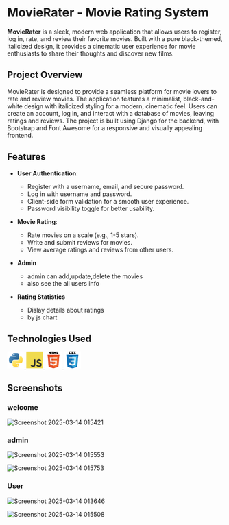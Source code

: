 # MovieRater - Movie Rating System



**MovieRater** is a sleek, modern web application that allows users to register, log in, rate, and review their favorite movies. Built with a pure black-themed, italicized design, it provides a cinematic user experience for movie enthusiasts to share their thoughts and discover new films.


## Project Overview

MovieRater is designed to provide a seamless platform for movie lovers to rate and review movies. The application features a minimalist, black-and-white design with italicized styling for a modern, cinematic feel. Users can create an account, log in, and interact with a database of movies, leaving ratings and reviews. The project is built using Django for the backend, with Bootstrap and Font Awesome for a responsive and visually appealing frontend.

## Features

- **User Authentication**:
  - Register with a username, email, and secure password.
  - Log in with username and password.
  - Client-side form validation for a smooth user experience.
  - Password visibility toggle for better usability.

- **Movie Rating**:
  - Rate movies on a scale (e.g., 1-5 stars).
  - Write and submit reviews for movies.
  - View average ratings and reviews from other users.
    
- **Admin**
  - admin can add,update,delete the movies
  - also see the all users info
 
- **Rating Statistics**
  - Dislay details about ratings
  - by js chart 

## Technologies Used
<p> <a href="https://www.python.org/" target="_blank"> <img src="https://raw.githubusercontent.com/devicons/devicon/master/icons/python/python-original.svg" alt="python" width="40" height="40"/> </a>
<a href="https://developer.mozilla.org/en-US/docs/Web/JavaScript" target="_blank"> <img src="https://raw.githubusercontent.com/devicons/devicon/master/icons/javascript/javascript-original.svg" alt="javascript" width="40" height="40"/> </a> 
<a href="https://www.w3.org/html/" target="_blank"> <img src="https://raw.githubusercontent.com/devicons/devicon/master/icons/html5/html5-original-wordmark.svg" alt="html5" width="40" height="40"/> </a><a href="https://www.w3schools.com/css/" target="_blank"> <img src="https://raw.githubusercontent.com/devicons/devicon/master/icons/css3/css3-original-wordmark.svg" alt="css3" width="40" height="40"/> </a></p>


## Screenshots

### welcome
![Screenshot 2025-03-14 015421](https://github.com/user-attachments/assets/05daf7bb-fc71-4873-a3be-85151bbb2326)

### admin


![Screenshot 2025-03-14 015553](https://github.com/user-attachments/assets/04b8f0f3-e973-4360-907d-779a1251320d)

![Screenshot 2025-03-14 015753](https://github.com/user-attachments/assets/c3834a1e-d73b-4c1a-a1f5-0d4a6bc2bfae)


### User

![Screenshot 2025-03-14 013646](https://github.com/user-attachments/assets/b2c2b472-1155-4c66-a26a-25a51fadcc10)

![Screenshot 2025-03-14 015508](https://github.com/user-attachments/assets/b5c5dbad-9ab1-4cc1-8ccb-582e109f38d4)
